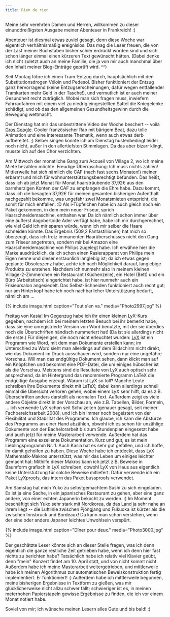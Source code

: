 ```yaml
---
title: Rien de rien
---
```


Meine sehr verehrten Damen und Herren, willkommen zu dieser einunddreißigsten Ausgabe meiner Abenteuer in Frankreich! :)

Abenteuer ist diesmal etwas zuviel gesagt, denn diese Woche war eigentlich verhältnismäßig ereignislos. Das mag die Leser freuen, die von der Last meiner Buchstaben bisher schier erdrückt worden sind und sich schon länger einmal einen kürzeren Text gewünscht hätten. (Dabei denke ich nicht zuletzt auch an meine Familie, die ja von mir auch manchmal über den Inhalt meiner Blog-Einträge geprüft wird. ^^)

Seit Montag führe ich einen Tram-Entzug durch, hauptsächlich mit den Substitutionsdrogen Véloin und Pedesol. Bisher funktioniert der Entzug ganz hervorragend (keine Entzugserscheinungen, dafür wegen entfallender Tramkarten mehr Geld in der Tasche!), und vermutlich ist er auch meiner Gesundheit recht zuträglich. Wobei man sich fragen muss, inwiefern Fahrradfahren mit einem viel zu niedrig eingestellten Sattel die Kniegelenke schädigt, und ob das den allgemeinen Gesundheitsgewinn durch die Bewegung wettmacht.

Der Dienstag hat mir das unbestrittene Video der Woche beschert -- voilà [Gros Google](http://www.youtube.com/watch?v=rrjaEWE6qNQ). Cooler französischer Rap mit bärigem Beat, dazu tolle Animation und eine interessante Thematik, wenn auch etwas derb aufbereitet. ;)
Selber singen konnte ich am Dienstag hustenbedingt leider noch nicht, außer in den allertiefsten Stimmlagen. Da das aber bizarr klingt, musste ich auf den Chor verzichten.

Am Mittwoch der monatliche Gang zum Accueil von Village 2, wo ich meine Miete bezahlen möchte. Freudige Überraschung: Ich muss nichts zahlen! Mittlerweile hat sich nämlich die CAF (nach fast sechs Monaten!) meiner erbarmt und mich für wohnunterstützungsberechtigt befunden. Das heißt, dass ich ab jetzt Monat für Monat haarsträubende 37,92€ aus den barmherzigen Konten der CAF zu empfangen die Ehre habe. Dazu kommt, dass ich die besagten 37,92€ für meinen gesamten bisherigen Aufenthalt nachgezahlt bekomme, was ungefähr zwei Monatsmieten entspricht, die somit für mich entfallen. :D
Als i-Tüpfelchen habe ich auch gleich noch ein Paket gekommen, in dem mein neuer Friseur, sprich Haarschneidemaschine, enthalten war. Da ich nämlich schon immer über eine äußerst dagobertoide Ader verfügt habe, habe ich mir durchgerechnet, wie viel Geld ich mir sparen würde, wenn ich mir selber die Haare schneiden könnte. Das Ergebnis (509,2 Fantastillionen) hat mich so überzeugt, dass ich trotz immanenten Haarüberschusses nicht den Gang zum Friseur angetreten, sondern mir bei Amazon eine Haarschneidemaschine von Philips zugelegt habe. Ich erwähne hier die Marke ausdrücklich, da ich schon einen Rasierapparat von Philips mein Eigen nenne und dieser erstaunlich langlebig ist; da ich etwas gegen geplante Obsoleszenz habe, achte ich nach Möglichkeit darauf, langlebige Produkte zu erstehen.
Nachdem ich nunmehr also in meinem kleinen Village-2-Zimmerchen ein Restaurant (Küchenzeile), ein Hotel (Bett) und ein Büro (Arbeitstisch) eingerichtet habe, ist hier nunmehr auch ein Frisieursalon angesiedelt. Das Selbst-Schneiden funktioniert auch recht gut; nur am Hinterkopf habe ich noch nachbarlicher Unterstützung bedurft, nämlich am ...

{% include image.html caption="Tout s'en va." media="Photo2997.jpg" %}

Freitag von Kasia! Im Gegenzug habe ich ihr einen kleinen LyX-Kurs gegeben, nachdem ich bei meinem letzten Besuch bei ihr bemerkt habe, dass sie eine unregistrierte Version von Word benutzte, mit der sie überdies noch die Überschriften händisch nummeriert hat! (Da ist sie allerdings nicht die erste.) Für diejenigen, die noch nicht erleuchtet wurden: [LyX](http://www.lyx.org) ist ein Programm wie Word, mit dem man Dokumente erstellen kann; im Unterschied zu Word sieht man allerdings auf dem Bildschirm nicht direkt, wie das Dokument im Druck ausschauen wird, sondern nur eine ungefähre Vorschau. Will man das endgültige Dokument sehen, dann klickt man auf ein Knöpfchen und bekommt eine PDF-Datei, die um einiges hübscher ist als die Vorschau. Meistens sind die Resultate von LyX auch optisch sehr ansprechend, da im Hintergrund das renommierte Programm LaTeX die endgültige Ausgabe erzeugt.
Warum ist LyX so toll? Manche Leute schreiben ihre Dokumente direkt mit LaTeX; dabei kann allerdings schnell einmal die Übersicht verloren gehen, wobei einem LyX sehr hilft, da es z.B. Überschriften anders darstellt als normalen Text. Außerdem zeigt es viele andere Objekte direkt in der Vorschau an, wie z.B. Tabellen, Bilder, Formeln, ...
Ich verwende LyX schon seit Schulzeiten (genauer gesagt, seit meiner Fachbereichsarbeit 2008), und ich bin immer noch begeistert von der Flexibilität und Stabilität des Programms. Ich glaube, ich kann die Abstürze des Programms an einer Hand abzählen, obwohl ich es schon für unzählige Dokumente von der Bachelorarbeit bis zum Stundenplan eingesetzt habe und auch jetzt für meine Masterarbeit verwende. Außerdem hat das Programm eine exzellente Dokumentation. Kurz und gut, es ist mein Lieblingsprogramm Nr. 1.
Auch Kasia hat es sehr gut gefallen, und ich hoffe, ihr damit geholfen zu haben.
Diese Woche habe ich entdeckt, dass LyX Mathematik-Makros unterstützt, was mir das Leben um einiges leichter gemacht hat: Mithilfe dieser Makros kann ich jetzt z.B. Beweise in Baumform grafisch in LyX schreiben, obwohl LyX von Haus aus eigentlich keine Unterstützung für solche Beweise mitliefert. Dafür verwende ich ein Paket [LyXproofs](http://www.pps.univ-paris-diderot.fr/~munch/tex/), das intern das Paket bussproofs verwendet.

Am Samstag hat mich Yuko zu selbstgemachtem Sushi zu sich eingeladen. Es ist ja eine Sache, in ein japanisches Restaurant zu gehen, aber eine ganz andere, von einer echten Japanerin bekocht zu werden. :) Im Moment beschäftigt sich Yuko sehr stark mit Nordkorea, da das Land ja sehr nahe an ihrem liegt -- die Luftlinie zwischen Pjöngjang und Fukuoka ist kürzer als die zwischen Innsbruck und Bordeaux! Da kann man schon verstehen, wenn der eine oder andere Japaner leichtes Unwohlsein verspürt.

{% include image.html caption="Dîner pour deux." media="Photo3000.jpg" %}

Der geschätzte Leser könnte sich an dieser Stelle fragen, was ich denn eigentlich die ganze restliche Zeit getrieben habe, wenn ich denn hier fast nichts zu berichten habe? Tatsächlich habe ich relativ viel Klavier geübt, denn "mein" Konzert findet am 10. April statt, und von nicht kommt nicht. Außerdem habe ich meine Masterarbeit weitergetrieben, und mittlerweile habe ich meinen Algorithmus zur automatischen Beweiskonstruktion fertig implementiert. Er funktioniert! :)
Außerdem habe ich mittlerweile begonnen, meine bisherigen Ergebnisse in Textform zu gießen, was mir glücklicherweise nicht allzu schwer fällt; schwieriger ist es, in meinen meterhohen Papierstapeln gewisse Ergebnisse zu finden, die ich vor einem Monat notiert habe.

Soviel von mir; ich wünsche meinen Lesern alles Gute und bis bald! :)
